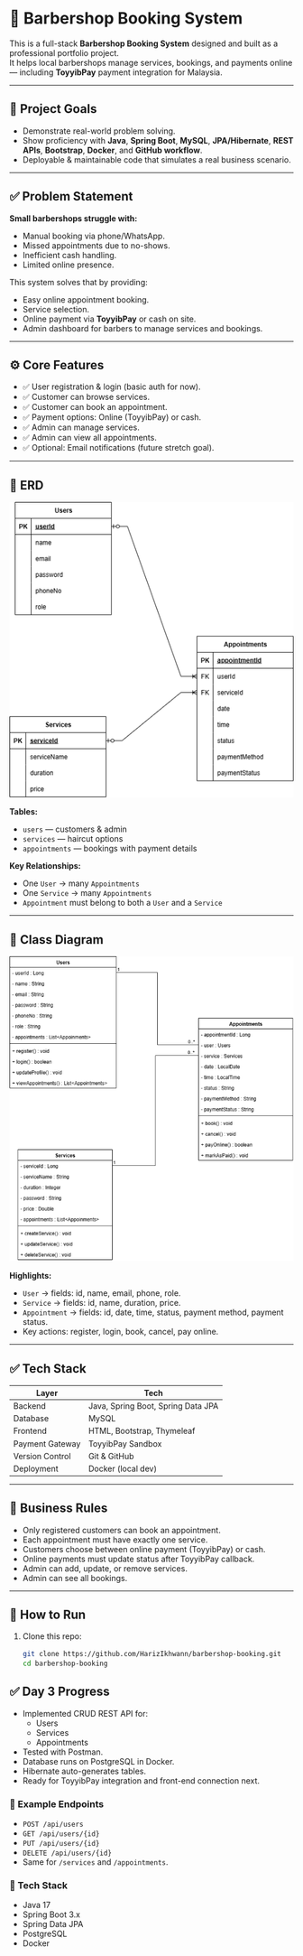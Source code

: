 # 💈 Barbershop Booking System

This is a full-stack **Barbershop Booking System** designed and built as a professional portfolio project.  
It helps local barbershops manage services, bookings, and payments online — including **ToyyibPay** payment integration for Malaysia.

---

## 📌 Project Goals

- Demonstrate real-world problem solving.
- Show proficiency with **Java**, **Spring Boot**, **MySQL**, **JPA/Hibernate**, **REST APIs**, **Bootstrap**, **Docker**, and **GitHub workflow**.
- Deployable & maintainable code that simulates a real business scenario.

---

## ✅ Problem Statement

**Small barbershops struggle with:**
- Manual booking via phone/WhatsApp.
- Missed appointments due to no-shows.
- Inefficient cash handling.
- Limited online presence.

This system solves that by providing:
- Easy online appointment booking.
- Service selection.
- Online payment via **ToyyibPay** or cash on site.
- Admin dashboard for barbers to manage services and bookings.

---

## ⚙️ Core Features

- ✅ User registration & login (basic auth for now).
- ✅ Customer can browse services.
- ✅ Customer can book an appointment.
- ✅ Payment options: Online (ToyyibPay) or cash.
- ✅ Admin can manage services.
- ✅ Admin can view all appointments.
- ✅ Optional: Email notifications (future stretch goal).

---

## 📌 ERD

![ERD](docs/barbershop-management-system-erd.drawio.png)  


**Tables:**
- `users` — customers & admin
- `services` — haircut options
- `appointments` — bookings with payment details

**Key Relationships:**
- One `User` → many `Appointments`
- One `Service` → many `Appointments`
- `Appointment` must belong to both a `User` and a `Service`

---

## 📌 Class Diagram

![Class Diagram](docs/barbershop-management-system-class-diagram.drawio.png)  


**Highlights:**
- `User` → fields: id, name, email, phone, role.
- `Service` → fields: id, name, duration, price.
- `Appointment` → fields: id, date, time, status, payment method, payment status.
- Key actions: register, login, book, cancel, pay online.

---

## ✅ Tech Stack

| Layer | Tech |
|-------|------|
| Backend | Java, Spring Boot, Spring Data JPA |
| Database | MySQL |
| Frontend | HTML, Bootstrap, Thymeleaf  |
| Payment Gateway | ToyyibPay Sandbox |
| Version Control | Git & GitHub |
| Deployment | Docker (local dev) |

---

## 📌 Business Rules

- Only registered customers can book an appointment.
- Each appointment must have exactly one service.
- Customers choose between online payment (ToyyibPay) or cash.
- Online payments must update status after ToyyibPay callback.
- Admin can add, update, or remove services.
- Admin can see all bookings.

---

## 📌 How to Run

1. Clone this repo:
   ```bash
   git clone https://github.com/HarizIkhwann/barbershop-booking.git
   cd barbershop-booking

## ✅ Day 3 Progress

- Implemented CRUD REST API for:
    - Users
    - Services
    - Appointments
- Tested with Postman.
- Database runs on PostgreSQL in Docker.
- Hibernate auto-generates tables.
- Ready for ToyyibPay integration and front-end connection next.

### 📌 Example Endpoints
- `POST /api/users`
- `GET /api/users/{id}`
- `PUT /api/users/{id}`
- `DELETE /api/users/{id}`
- Same for `/services` and `/appointments`.

### 📌 Tech Stack
- Java 17
- Spring Boot 3.x
- Spring Data JPA
- PostgreSQL
- Docker